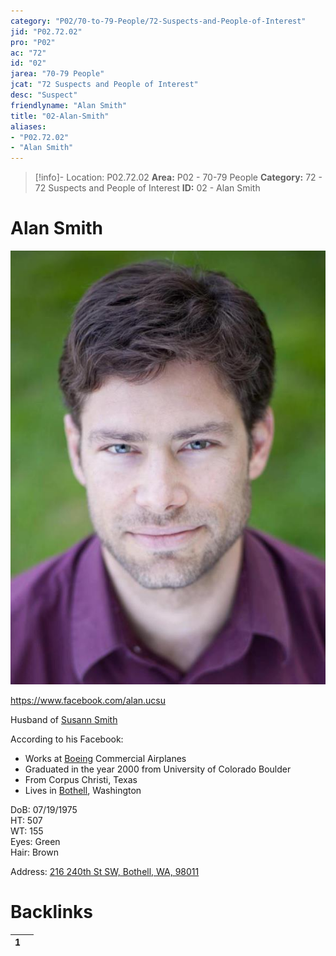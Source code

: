 ```yaml
---
category: "P02/70-to-79-People/72-Suspects-and-People-of-Interest"
jid: "P02.72.02"
pro: "P02"
ac: "72"
id: "02"
jarea: "70-79 People"
jcat: "72 Suspects and People of Interest"
desc: "Suspect"
friendlyname: "Alan Smith"
title: "02-Alan-Smith"
aliases: 
- "P02.72.02"
- "Alan Smith"
---
```

>[!info]- Location: P02.72.02
>**Area:** P02 - 70-79 People
>**Category:** 72 - 72 Suspects and People of Interest
>**ID:** 02 - Alan Smith

# Alan Smith


![](../../../assets/attachments/01-Alan-Smith.jpg)

<https://www.facebook.com/alan.ucsu>

Husband of [Susann Smith](../71-Victims/02-Susann-Smith.md#)

According to his Facebook:

- Works at [Boeing](../../50-to-59-Investigation/52-Key-Locations/02-Boeing.md#) Commercial Airplanes
- Graduated in the year 2000 from University of Colorado Boulder
- From Corpus Christi, Texas
- Lives in [Bothell](../../50-to-59-Investigation/52-Key-Locations/05-Bothell.md#), Washington

DoB: 07/19/1975  
HT: 507  
WT: 155  
Eyes: Green  
Hair: Brown

Address: [216 240th St SW, Bothell, WA, 98011](geo:47.78026465,-122.23629542497216)



# Backlinks

<div><table class="dataview table-view-table"><thead class="table-view-thead"><tr class="table-view-tr-header"><th class="table-view-th"><span></span><span class="dataview small-text">1</span></th><th class="table-view-th"><span></span></th></tr></thead><tbody class="table-view-tbody"></tbody></table></div>
